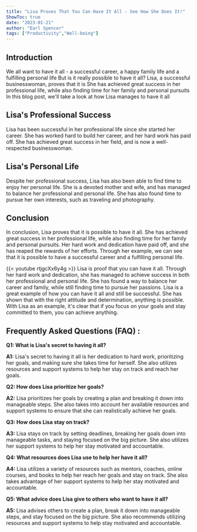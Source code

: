 ```yaml
---
title: "Lisa Proves That You Can Have It All - See How She Does It!"
ShowToc: true 
date: "2023-01-21"
author: "Earl Spencer" 
tags: ["Productivity","Well-being"]
---
```

## Introduction

We all want to have it all - a successful career, a happy family life and a fulfilling personal life But is it really possible to have it all? Lisa, a successful businesswoman, proves that it is She has achieved great success in her professional life, while also finding time for her family and personal pursuits In this blog post, we'll take a look at how Lisa manages to have it all

## Lisa's Professional Success

Lisa has been successful in her professional life since she started her career. She has worked hard to build her career, and her hard work has paid off. She has achieved great success in her field, and is now a well-respected businesswoman.

## Lisa's Personal Life

Despite her professional success, Lisa has also been able to find time to enjoy her personal life. She is a devoted mother and wife, and has managed to balance her professional and personal life. She has also found time to pursue her own interests, such as traveling and photography.

## Conclusion

In conclusion, Lisa proves that it is possible to have it all. She has achieved great success in her professional life, while also finding time for her family and personal pursuits. Her hard work and dedication have paid off, and she has reaped the rewards of her efforts. Through her example, we can see that it is possible to have a successful career and a fulfilling personal life.

{{< youtube rtjgcXx6y4g >}} 
Lisa is proof that you can have it all. Through her hard work and dedication, she has managed to achieve success in both her professional and personal life. She has found a way to balance her career and family, while still finding time to pursue her passions. Lisa is a great example of how you can have it all and still be successful. She has shown that with the right attitude and determination, anything is possible. With Lisa as an example, it's clear that if you focus on your goals and stay committed to them, you can achieve anything.

## Frequently Asked Questions (FAQ) :
**Q1: What is Lisa's secret to having it all?**

**A1:** Lisa's secret to having it all is her dedication to hard work, prioritizing her goals, and making sure she takes time for herself. She also utilizes resources and support systems to help her stay on track and reach her goals. 

**Q2: How does Lisa prioritize her goals?**

**A2:** Lisa prioritizes her goals by creating a plan and breaking it down into manageable steps. She also takes into account her available resources and support systems to ensure that she can realistically achieve her goals. 

**Q3: How does Lisa stay on track?**

**A3:** Lisa stays on track by setting deadlines, breaking her goals down into manageable tasks, and staying focused on the big picture. She also utilizes her support systems to help her stay motivated and accountable. 

**Q4: What resources does Lisa use to help her have it all?**

**A4:** Lisa utilizes a variety of resources such as mentors, coaches, online courses, and books to help her reach her goals and stay on track. She also takes advantage of her support systems to help her stay motivated and accountable. 

**Q5: What advice does Lisa give to others who want to have it all?**

**A5:** Lisa advises others to create a plan, break it down into manageable steps, and stay focused on the big picture. She also recommends utilizing resources and support systems to help stay motivated and accountable.



